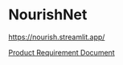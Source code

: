 # NourishNet

https://nourish.streamlit.app/

[Product Requirement Document](NourishNet-Better-Access-to-UMDs-Campus-Food-Pantry.pdf)

